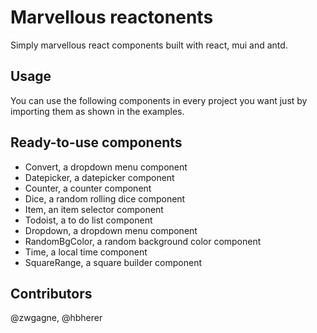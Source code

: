 # Marvellous reactonents

Simply marvellous react components built with react, mui and antd.

## Usage

You can use the following components in every project you want just by importing them as shown in the examples.

## Ready-to-use components

- Convert, a dropdown menu component
- Datepicker, a datepicker component
- Counter, a counter component
- Dice, a random rolling dice component
- Item, an item selector component
- Todoist, a to do list component
- Dropdown, a dropdown menu component
- RandomBgColor, a random background color component
- Time, a local time component
- SquareRange, a square builder component


## Contributors

@zwgagne, @hbherer
